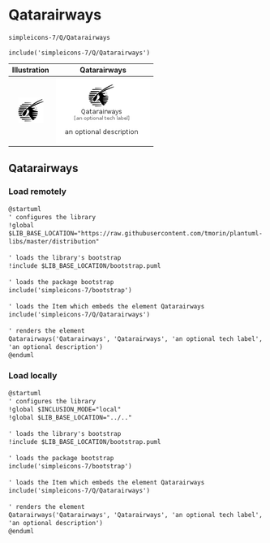 # Qatarairways


```text
simpleicons-7/Q/Qatarairways
```

```text
include('simpleicons-7/Q/Qatarairways')
```



| Illustration | Qatarairways |
| :---: | :---: |
| ![illustration for Illustration](../../simpleicons-7/Q/Qatarairways.png) | ![illustration for Qatarairways](../../simpleicons-7/Q/Qatarairways.Local.png) |




## Qatarairways

### Load remotely
```plantuml
@startuml
' configures the library
!global $LIB_BASE_LOCATION="https://raw.githubusercontent.com/tmorin/plantuml-libs/master/distribution"

' loads the library's bootstrap
!include $LIB_BASE_LOCATION/bootstrap.puml

' loads the package bootstrap
include('simpleicons-7/bootstrap')

' loads the Item which embeds the element Qatarairways
include('simpleicons-7/Q/Qatarairways')

' renders the element
Qatarairways('Qatarairways', 'Qatarairways', 'an optional tech label', 'an optional description')
@enduml
```

### Load locally
```plantuml
@startuml
' configures the library
!global $INCLUSION_MODE="local"
!global $LIB_BASE_LOCATION="../.."

' loads the library's bootstrap
!include $LIB_BASE_LOCATION/bootstrap.puml

' loads the package bootstrap
include('simpleicons-7/bootstrap')

' loads the Item which embeds the element Qatarairways
include('simpleicons-7/Q/Qatarairways')

' renders the element
Qatarairways('Qatarairways', 'Qatarairways', 'an optional tech label', 'an optional description')
@enduml
```


